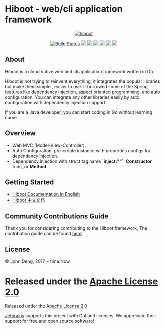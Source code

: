 # Hiboot - web/cli application framework

<p align="center">
  <a href="https://hiboot.hidevops.io">
    <img src="https://hiboot.hidevops.io/images/logo.png" alt="hiboot">
  </a>
</p>

<p align="center">
  <a href="https://travis-ci.org/hidevopsio/hiboot?branch=master">
    <img src="https://travis-ci.org/hidevopsio/hiboot.svg?branch=master" alt="Build Status"/>
  </a>
  <a class="badge-align" href="https://www.codacy.com/app/john-deng/hiboot?utm_source=github.com&utm_medium=referral&utm_content=hidevopsio/hiboot&utm_campaign=Badge_Grade"><img src="https://api.codacy.com/project/badge/Grade/ee8ddbf56ece4f46a6efeb216c351a0f"/></a>
  <a href="https://github.com/hidevopsio/hiboot">
    <img src="https://tokei.rs/b1/github/hidevopsio/hiboot" />
  </a>
  <a href="https://codecov.io/gh/hidevopsio/hiboot">
    <img src="https://codecov.io/gh/hidevopsio/hiboot/branch/master/graph/badge.svg" />
  </a>
  <a href="https://opensource.org/licenses/Apache-2.0">
      <img src="https://img.shields.io/badge/License-Apache%202.0-green.svg" />
  </a>
  <a href="https://goreportcard.com/report/github.com/hidevopsio/hiboot">
      <img src="https://goreportcard.com/badge/github.com/hidevopsio/hiboot" />
  </a>
  <a href="https://godoc.org/github.com/hidevopsio/hiboot">
      <img src="https://godoc.org/github.com/golang/gddo?status.svg" />
  </a>
</p>

## About

Hiboot is a cloud native web and cli application framework written in Go.

Hiboot is not trying to reinvent everything, it integrates the popular libraries but make them simpler, easier to use. It borrowed some of the Spring features like dependency injection, aspect oriented programming, and auto configuration. You can integrate any other libraries easily by auto configuration with dependency injection support.

If you are a Java developer, you can start coding in Go without learning curve.

## Overview

* Web MVC (Model-View-Controller).
* Auto Configuration, pre-create instance with properties configs for dependency injection.
* Dependency injection with struct tag name **\`inject:""\`**, **Constructor** func, or **Method**.

## Getting Started

* [Hiboot Documentation in English](https://hiboot.netlify.app/)
* [Hiboot 中文文档](https://hiboot.netlify.app/cn)

## Community Contributions Guide

Thank you for considering contributing to the Hiboot framework, The contribution guide can be found [here](CONTRIBUTING.md).

## License

© John Deng, 2017 ~ time.Now

Released under the [Apache License 2.0](https://hidevops.io/hiboot/blob/master/LICENSE)
=====================================

Released under the [Apache License 2.0](https://github.com/hidevopsio/hiboot/blob/master/LICENSE)

[Jetbrains](https://www.jetbrains.com/?from=hiboot) supports this project with GoLand licenses. We appreciate their support for free and open source software!
